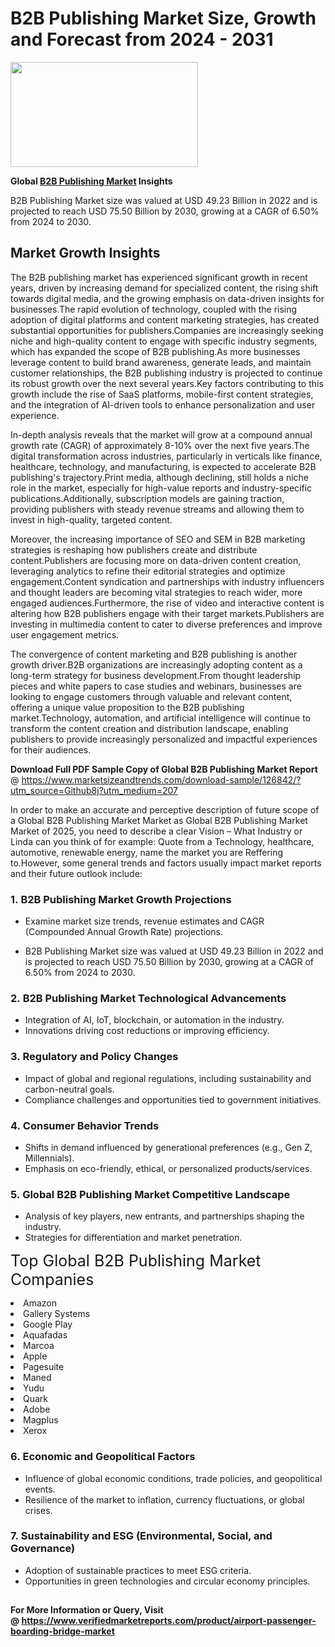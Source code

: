 <H1>B2B Publishing Market Size, Growth and Forecast from 2024 - 2031</H1><img class="aligncenter size-medium wp-image-584254" src="https://thirdeyenews.in/wp-content/uploads/2024/09/Global-Market-Research-300x168.jpeg" alt="" width="300" height="168" /><p><strong>Global&nbsp;<a href="https://www.marketsizeandtrends.com/download-sample/126842/?utm_source=Github8j?utm_medium=207">B2B Publishing Market</a> Insights</strong></p><p>B2B Publishing Market size was valued at USD 49.23 Billion in 2022 and is projected to reach USD 75.50 Billion by 2030, growing at a CAGR of 6.50% from 2024 to 2030.</p><p><h2>Market Growth Insights</h2> <p>The B2B publishing market has experienced significant growth in recent years, driven by increasing demand for specialized content, the rising shift towards digital media, and the growing emphasis on data-driven insights for businesses.The rapid evolution of technology, coupled with the rising adoption of digital platforms and content marketing strategies, has created substantial opportunities for publishers.Companies are increasingly seeking niche and high-quality content to engage with specific industry segments, which has expanded the scope of B2B publishing.As more businesses leverage content to build brand awareness, generate leads, and maintain customer relationships, the B2B publishing industry is projected to continue its robust growth over the next several years.Key factors contributing to this growth include the rise of SaaS platforms, mobile-first content strategies, and the integration of AI-driven tools to enhance personalization and user experience.</p> <p>In-depth analysis reveals that the market will grow at a compound annual growth rate (CAGR) of approximately 8-10% over the next five years.The digital transformation across industries, particularly in verticals like finance, healthcare, technology, and manufacturing, is expected to accelerate B2B publishing's trajectory.Print media, although declining, still holds a niche role in the market, especially for high-value reports and industry-specific publications.Additionally, subscription models are gaining traction, providing publishers with steady revenue streams and allowing them to invest in high-quality, targeted content.</p> <p>Moreover, the increasing importance of SEO and SEM in B2B marketing strategies is reshaping how publishers create and distribute content.Publishers are focusing more on data-driven content creation, leveraging analytics to refine their editorial strategies and optimize engagement.Content syndication and partnerships with industry influencers and thought leaders are becoming vital strategies to reach wider, more engaged audiences.Furthermore, the rise of video and interactive content is altering how B2B publishers engage with their target markets.Publishers are investing in multimedia content to cater to diverse preferences and improve user engagement metrics.</p> <p>The convergence of content marketing and B2B publishing is another growth driver.B2B organizations are increasingly adopting content as a long-term strategy for business development.From thought leadership pieces and white papers to case studies and webinars, businesses are looking to engage customers through valuable and relevant content, offering a unique value proposition to the B2B publishing market.Technology, automation, and artificial intelligence will continue to transform the content creation and distribution landscape, enabling publishers to provide increasingly personalized and impactful experiences for their audiences.</p> <p><span class=""><strong>Download Full PDF Sample Copy of Global B2B Publishing Market Report</strong> @ <a href="https://www.marketsizeandtrends.com/download-sample/126842/?utm_source=Github8j?utm_medium=207" target="_blank">https://www.marketsizeandtrends.com/download-sample/126842/?utm_source=Github8j?utm_medium=207</a></span></p><p>In order to make an accurate and perceptive description of future scope of a Global&nbsp;B2B Publishing Market Market as Global&nbsp;B2B Publishing Market Market of 2025, you need to describe a clear Vision &ndash; What Industry or Linda can you think of for example: Quote from a Technology, healthcare, automotive, renewable energy, name the market you are Reffering to.However, some general trends and factors usually impact market reports and their future outlook include:</p><h3>1.&nbsp;<strong>B2B Publishing Market Growth Projections</strong></h3><ul><li>Examine market size trends, revenue estimates and CAGR (Compounded Annual Growth Rate) projections.</li><li><p>B2B Publishing Market size was valued at USD 49.23 Billion in 2022 and is projected to reach USD 75.50 Billion by 2030, growing at a CAGR of 6.50% from 2024 to 2030.</p></li></ul><h3>2.&nbsp;<strong>B2B Publishing Market Technological Advancements</strong></h3><ul><li>Integration of AI, IoT, blockchain, or automation in the industry.</li><li>Innovations driving cost reductions or improving efficiency.</li></ul><h3>3.&nbsp;<strong>Regulatory and Policy Changes</strong></h3><ul><li>Impact of global and regional regulations, including sustainability and carbon-neutral goals.</li><li>Compliance challenges and opportunities tied to government initiatives.</li></ul><h3>4.&nbsp;<strong>Consumer Behavior Trends</strong></h3><ul><li>Shifts in demand influenced by generational preferences (e.g., Gen Z, Millennials).</li><li>Emphasis on eco-friendly, ethical, or personalized products/services.</li></ul><h3>5.&nbsp;<strong>Global B2B Publishing Market Competitive Landscape</strong></h3><ul><li>Analysis of key players, new entrants, and partnerships shaping the industry.</li><li>Strategies for differentiation and market penetration.</li></ul><p data-pm-slice="1 1 []"><span style="color: inherit; font-family: inherit; font-size: 25px;">Top Global B2B Publishing Market Companies</span></p><div class="" data-test-id=""><p><li>Amazon</li><li> Gallery Systems</li><li> Google Play</li><li> Aquafadas</li><li> Marcoa</li><li> Apple</li><li> Pagesuite</li><li> Maned</li><li> Yudu</li><li> Quark</li><li> Adobe</li><li> Magplus</li><li> Xerox</li></p></div><h3>6.&nbsp;<strong>Economic and Geopolitical Factors</strong></h3><ul><li>Influence of global economic conditions, trade policies, and geopolitical events.</li><li>Resilience of the market to inflation, currency fluctuations, or global crises.</li></ul><h3>7.&nbsp;<strong>Sustainability and ESG (Environmental, Social, and Governance)</strong></h3><ul><li>Adoption of sustainable practices to meet ESG criteria.</li><li>Opportunities in green technologies and circular economy principles.</li></ul><h2><strong style="font-size: 14px;">For More Information or Query, Visit @&nbsp;</strong><a style="background-color: #ffffff; font-size: 14px;" href="https://www.marketsizeandtrends.com/report/b2b-publishing-market/" target="_blank">https://www.verifiedmarketreports.com/product/airport-passenger-boarding-bridge-market</a></h2>